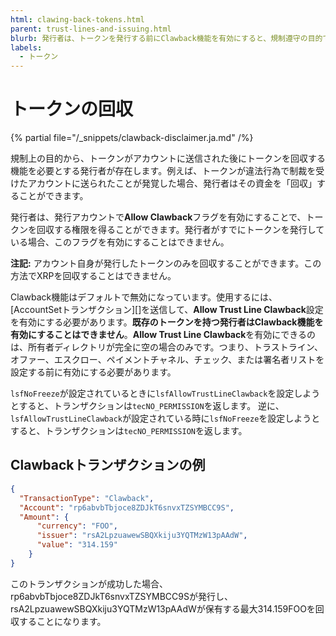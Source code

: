 ```yaml
---
html: clawing-back-tokens.html
parent: trust-lines-and-issuing.html
blurb: 発行者は、トークンを発行する前にClawback機能を有効にすると、規制遵守の目的でトークンを取り戻すことができます。
labels:
  - トークン
---
```

# トークンの回収

{% partial file="/_snippets/clawback-disclaimer.ja.md" /%}

規制上の目的から、トークンがアカウントに送信された後にトークンを回収する機能を必要とする発行者が存在します。例えば、トークンが違法行為で制裁を受けたアカウントに送られたことが発覚した場合、発行者はその資金を「回収」することができます。

発行者は、発行アカウントで**Allow Clawback**フラグを有効にすることで、トークンを回収する権限を得ることができます。発行者がすでにトークンを発行している場合、このフラグを有効にすることはできません。

**注記:** アカウント自身が発行したトークンのみを回収することができます。この方法でXRPを回収することはできません。

Clawback機能はデフォルトで無効になっています。使用するには、[AccountSetトランザクション][]を送信して、**Allow Trust Line Clawback**設定を有効にする必要があります。**既存のトークンを持つ発行者はClawback機能を有効にすることはできません**。**Allow Trust Line Clawback**を有効にできるのは、所有者ディレクトリが完全に空の場合のみです。つまり、トラストライン、オファー、エスクロー、ペイメントチャネル、チェック、または署名者リストを設定する前に有効にする必要があります。

`lsfNoFreeze`が設定されているときに`lsfAllowTrustLineClawback`を設定しようとすると、トランザクションは`tecNO_PERMISSION`を返します。
逆に、`lsfAllowTrustLineClawback`が設定されている時に`lsfNoFreeze`を設定しようとすると、トランザクションは`tecNO_PERMISSION`を返します。

## Clawbackトランザクションの例

```json
{
  "TransactionType": "Clawback",
  "Account": "rp6abvbTbjoce8ZDJkT6snvxTZSYMBCC9S",
  "Amount": {
      "currency": "FOO",
      "issuer": "rsA2LpzuawewSBQXkiju3YQTMzW13pAAdW",
      "value": "314.159"
    }
}
```

このトランザクションが成功した場合、rp6abvbTbjoce8ZDJkT6snvxTZSYMBCC9Sが発行し、rsA2LpzuawewSBQXkiju3YQTMzW13pAAdWが保有する最大314.159FOOを回収することになります。
